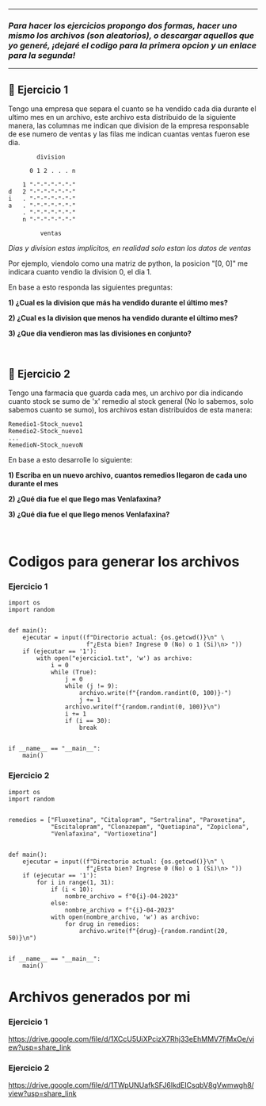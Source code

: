 
---
### _Para hacer los ejercicios propongo dos formas, hacer uno mismo los archivos (son aleatorios), o descargar aquellos que yo generé, ¡dejaré el codigo para la primera opcion y un enlace para la segunda!_
---

## 🥑 **Ejercicio 1**

Tengo una empresa que separa el cuanto se ha vendido cada dia durante el ultimo mes en un archivo, este archivo esta distribuido de la siguiente manera, las columnas me indican que division de la empresa responsable de ese numero de ventas y las filas me indican cuantas ventas fueron ese dia.

```
        division

      0 1 2 . . . n

    1 "-"-"-"-"-"-"
d   2 "-"-"-"-"-"-"
i   . "-"-"-"-"-"-"
a   . "-"-"-"-"-"-"
    . "-"-"-"-"-"-"
    n "-"-"-"-"-"-"

         ventas
```
_Dias y division estas implicitos, en realidad solo estan los datos de ventas_

Por ejemplo, viendolo como una matriz de python, la posicion "[0, 0]" me indicara cuanto vendio la division 0, el dia 1.

En base a esto responda las siguientes preguntas:

**1) ¿Cual es la division que más ha vendido durante el último mes?**

**2) ¿Cual es la division que menos ha vendido durante el último mes?**

**3) ¿Que dia vendieron mas las divisiones en conjunto?**

<br/>

## 🥑 **Ejercicio 2**

Tengo una farmacia que guarda cada mes, un archivo por dia indicando cuanto stock se sumo de 'x' remedio al stock general (No lo sabemos, solo sabemos cuanto se sumo), los archivos estan distribuidos de esta manera:

```
Remedio1-Stock_nuevo1
Remedio2-Stock_nuevo1
...
RemedioN-Stock_nuevoN
```

En base a esto desarrolle lo siguiente:

**1) Escriba en un nuevo archivo, cuantos remedios llegaron de cada uno durante el mes**

**2) ¿Qué dia fue el que llego mas Venlafaxina?**

**3) ¿Qué dia fue el que llego menos Venlafaxina?**

<br/>

# **Codigos para generar los archivos**

### **Ejercicio 1**

```
import os
import random


def main():
    ejecutar = input((f"Directorio actual: {os.getcwd()}\n" \
                      f"¿Esta bien? Ingrese 0 (No) o 1 (Si)\n> "))
    if (ejecutar == '1'): 
        with open("ejercicio1.txt", 'w') as archivo:
            i = 0
            while (True):
                j = 0
                while (j != 9):
                    archivo.write(f"{random.randint(0, 100)}-")
                    j += 1
                archivo.write(f"{random.randint(0, 100)}\n")
                i += 1
                if (i == 30):
                    break


if __name__ == "__main__":
    main()
```

### **Ejercicio 2**

```
import os
import random


remedios = ["Fluoxetina", "Citalopram", "Sertralina", "Paroxetina",
            "Escitalopram", "Clonazepam", "Quetiapina", "Zopiclona",
            "Venlafaxina", "Vortioxetina"]


def main():
    ejecutar = input((f"Directorio actual: {os.getcwd()}\n" \
                      f"¿Esta bien? Ingrese 0 (No) o 1 (Si)\n> "))
    if (ejecutar == '1'):
        for i in range(1, 31):
            if (i < 10):
                nombre_archivo = f"0{i}-04-2023" 
            else:
                nombre_archivo = f"{i}-04-2023"
            with open(nombre_archivo, 'w') as archivo:
                for drug in remedios:
                    archivo.write(f"{drug}-{random.randint(20, 50)}\n")


if __name__ == "__main__":
    main()
```

# **Archivos generados por mi**

### **Ejercicio 1**

https://drive.google.com/file/d/1XCcU5UiXPcizX7Rhj33eEhMMV7fjMxOe/view?usp=share_link

### **Ejercicio 2**

https://drive.google.com/file/d/1TWpUNUafkSFJ6IkdEICsqbV8gVwmwgh8/view?usp=share_link
